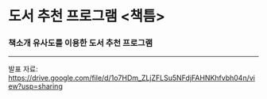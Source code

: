 # 도서 추천 프로그램 <책틈>
### 책소개 유사도를 이용한 도서 추천 프로그램
---
발표 자료: https://drive.google.com/file/d/1o7HDm_ZLjZFLSu5NFdjFAHNKhfvbh04n/view?usp=sharing
